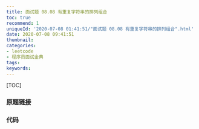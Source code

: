 ```yaml
---
title: 面试题 08.08 有重复字符串的排列组合
toc: true
recommend: 1
uniqueId: '2020-07-08 01:41:51/"面试题 08.08 有重复字符串的排列组合".html'
date: 2020-07-08 09:41:51
thumbnail:
categories:
- leetcode
- 程序员面试金典
tags:
keywords:
---
```


[TOC]

<!--more-->

### 原题链接



### 代码

```python

```

